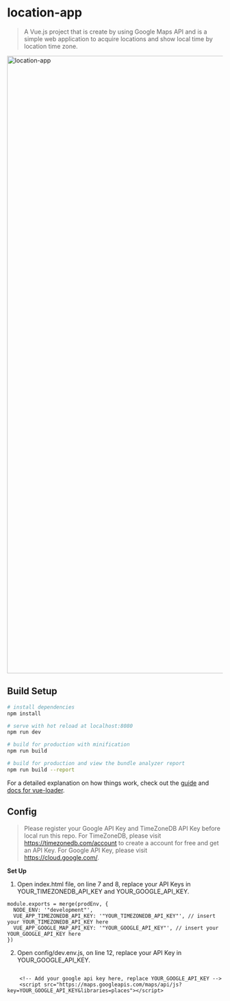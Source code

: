 # location-app

> A Vue.js project that is create by using Google Maps API and is a simple web application to acquire locations and show local time by location time zone.
<img width="1440" alt="location-app" src="https://github.com/JJJackie13/Location-App/assets/87925464/f4158a12-2b1b-40b0-bb18-ada46948ae02">

## Build Setup

``` bash
# install dependencies
npm install

# serve with hot reload at localhost:8080
npm run dev

# build for production with minification
npm run build

# build for production and view the bundle analyzer report
npm run build --report
```

For a detailed explanation on how things work, check out the [guide](http://vuejs-templates.github.io/webpack/) and [docs for vue-loader](http://vuejs.github.io/vue-loader).

## Config

> Please register your Google API Key and TimeZoneDB API Key before local run this repo. For TimeZoneDB, please visit https://timezonedb.com/account to create a account for free and get an API Key. For Google API Key, please visit https://cloud.google.com/.

**Set Up**
1. Open index.html file, on line 7 and 8, replace your API Keys in YOUR_TIMEZONEDB_API_KEY and YOUR_GOOGLE_API_KEY.

```
module.exports = merge(prodEnv, {
  NODE_ENV: '"development"',
  VUE_APP_TIMEZONEDB_API_KEY: '"YOUR_TIMEZONEDB_API_KEY"', // insert your YOUR_TIMEZONEDB_API_KEY here
  VUE_APP_GOOGLE_MAP_API_KEY: '"YOUR_GOOGLE_API_KEY"', // insert your YOUR_GOOGLE_API_KEY here
})

```

2. Open config/dev.env.js, on line 12, replace your API Key in YOUR_GOOGLE_API_KEY.

```

    <!-- Add your google api key here, replace YOUR_GOOGLE_API_KEY -->
    <script src="https://maps.googleapis.com/maps/api/js?key=YOUR_GOOGLE_API_KEY&libraries=places"></script>

```
